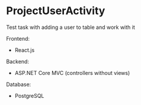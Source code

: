 # ProjectUserActivity
Test task with adding a user to table and work with it

Frontend:
- React.js

Backend:
- ASP.NET Core MVC (controllers without views)

Database:
- PostgreSQL
